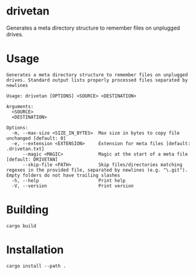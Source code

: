 # drivetan
Generates a meta directory structure to remember files on unplugged drives.

# Usage
```
Generates a meta directory structure to remember files on unplugged drives. Standard output lists properly processed files separated by newlines

Usage: drivetan [OPTIONS] <SOURCE> <DESTINATION>

Arguments:
  <SOURCE>
  <DESTINATION>

Options:
  -m, --max-size <SIZE_IN_BYTES>  Max size in bytes to copy file unchanged [default: 0]
  -e, --extension <EXTENSION>     Extension for meta files [default: .drivetan.txt]
      --magic <MAGIC>             Magic at the start of a meta file [default: DRIVETAN]
      --skip-file <PATH>          Skip files/directories matching regexes in the provided file, separated by newlines (e.g. "\.git"). Empty folders do not have trailing slashes
  -h, --help                      Print help
  -V, --version                   Print version
```

# Building
```
cargo build
```

# Installation
```
cargo install --path .
```
